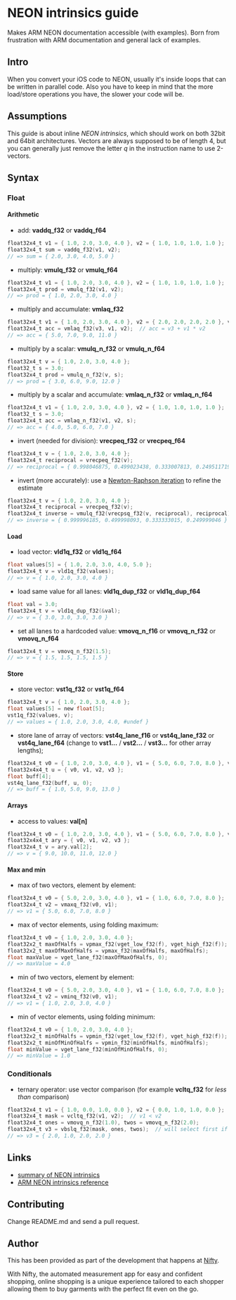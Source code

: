 # NEON intrinsics guide

Makes ARM NEON documentation accessible (with examples). Born from frustration with ARM documentation and general lack of examples.

## Intro

When you convert your iOS code to NEON, usually it's inside loops that can be written in parallel code. Also you have to keep in mind that the more load/store operations you have, the slower your code will be.

## Assumptions

This guide is about inline *NEON intrinsics*, which should work on both 32bit and 64bit architectures. Vectors are always supposed to be of length 4, but you can generally just remove the letter *q* in the instruction name to use 2-vectors.

## Syntax

### Float

#### Arithmetic

- add: **vaddq_f32** or **vaddq_f64**
```c
float32x4_t v1 = { 1.0, 2.0, 3.0, 4.0 }, v2 = { 1.0, 1.0, 1.0, 1.0 };
float32x4_t sum = vaddq_f32(v1, v2);
// => sum = { 2.0, 3.0, 4.0, 5.0 }
```
- multiply: **vmulq_f32** or **vmulq_f64**
```c
float32x4_t v1 = { 1.0, 2.0, 3.0, 4.0 }, v2 = { 1.0, 1.0, 1.0, 1.0 };
float32x4_t prod = vmulq_f32(v1, v2);
// => prod = { 1.0, 2.0, 3.0, 4.0 }
```
- multiply and accumulate: **vmlaq_f32**
```c
float32x4_t v1 = { 1.0, 2.0, 3.0, 4.0 }, v2 = { 2.0, 2.0, 2.0, 2.0 }, v3 = { 3.0, 3.0, 3.0, 3.0 };
float32x4_t acc = vmlaq_f32(v3, v1, v2);  // acc = v3 + v1 * v2
// => acc = { 5.0, 7.0, 9.0, 11.0 }
```
- multiply by a scalar: **vmulq_n_f32** or **vmulq_n_f64**
```c
float32x4_t v = { 1.0, 2.0, 3.0, 4.0 };
float32_t s = 3.0;
float32x4_t prod = vmulq_n_f32(v, s);
// => prod = { 3.0, 6.0, 9.0, 12.0 }
```
- multiply by a scalar and accumulate: **vmlaq_n_f32** or **vmlaq_n_f64**
```c
float32x4_t v1 = { 1.0, 2.0, 3.0, 4.0 }, v2 = { 1.0, 1.0, 1.0, 1.0 };
float32_t s = 3.0;
float32x4_t acc = vmlaq_n_f32(v1, v2, s);
// => acc = { 4.0, 5.0, 6.0, 7.0 }
```
- invert (needed for division): **vrecpeq_f32** or **vrecpeq_f64**
```c
float32x4_t v = { 1.0, 2.0, 3.0, 4.0 };
float32x4_t reciprocal = vrecpeq_f32(v);
// => reciprocal = { 0.998046875, 0.499023438, 0.333007813, 0.249511719 }
```
- invert (more accurately): use a [Newton-Raphson iteration](http://en.wikipedia.org/wiki/Division_algorithm#Newton.E2.80.93Raphson_division) to refine the estimate
```c
float32x4_t v = { 1.0, 2.0, 3.0, 4.0 };
float32x4_t reciprocal = vrecpeq_f32(v);
float32x4_t inverse = vmulq_f32(vrecpsq_f32(v, reciprocal), reciprocal);
// => inverse = { 0.999996185, 0.499998093, 0.333333015, 0.249999046 }
```

#### Load

- load vector: **vld1q_f32** or **vld1q_f64**
```c
float values[5] = { 1.0, 2.0, 3.0, 4.0, 5.0 };
float32x4_t v = vld1q_f32(values);
// => v = { 1.0, 2.0, 3.0, 4.0 }
```
- load same value for all lanes: **vld1q_dup_f32** or **vld1q_dup_f64**
```c
float val = 3.0;
float32x4_t v = vld1q_dup_f32(&val);
// => v = { 3.0, 3.0, 3.0, 3.0 }
```

- set all lanes to a hardcoded value: **vmovq_n_f16** or **vmovq_n_f32** or **vmovq_n_f64**
```c
float32x4_t v = vmovq_n_f32(1.5);
// => v = { 1.5, 1.5, 1.5, 1.5 }
```
#### Store

- store vector: **vst1q_f32** or **vst1q_f64**
```c
float32x4_t v = { 1.0, 2.0, 3.0, 4.0 };
float values[5] = new float[5];
vst1q_f32(values, v);
// => values = { 1.0, 2.0, 3.0, 4.0, #undef }
```
- store lane of array of vectors: **vst4q_lane_f16** or **vst4q_lane_f32** or **vst4q_lane_f64** (change to **vst1...** / **vst2...** / **vst3...** for other array lengths);
```c
float32x4_t v0 = { 1.0, 2.0, 3.0, 4.0 }, v1 = { 5.0, 6.0, 7.0, 8.0 }, v2 = { 9.0, 10.0, 11.0, 12.0 }, v3 = { 13.0, 14.0, 15.0, 16.0 };
float32x4x4_t u = { v0, v1, v2, v3 };
float buff[4];
vst4q_lane_f32(buff, u, 0);
// => buff = { 1.0, 5.0, 9.0, 13.0 }
```

#### Arrays

- access to values: **val[n]**
```c
float32x4_t v0 = { 1.0, 2.0, 3.0, 4.0 }, v1 = { 5.0, 6.0, 7.0, 8.0 }, v2 = { 9.0, 10.0, 11.0, 12.0 }, v3 = { 13.0, 14.0, 15.0, 16.0 };
float32x4x4_t ary = { v0, v1, v2, v3 };
float32x4_t v = ary.val[2];
// => v = { 9.0, 10.0, 11.0, 12.0 }
```

#### Max and min

- max of two vectors, element by element:
```c
float32x4_t v0 = { 5.0, 2.0, 3.0, 4.0 }, v1 = { 1.0, 6.0, 7.0, 8.0 };
float32x4_t v2 = vmaxq_f32(v0, v1);
// => v1 = { 5.0, 6.0, 7.0, 8.0 }
```

- max of vector elements, using folding maximum:
```c
float32x4_t v0 = { 1.0, 2.0, 3.0, 4.0 };
float32x2_t maxOfHalfs = vpmax_f32(vget_low_f32(f), vget_high_f32(f));
float32x2_t maxOfMaxOfHalfs = vpmax_f32(maxOfHalfs, maxOfHalfs);
float maxValue = vget_lane_f32(maxOfMaxOfHalfs, 0);
// => maxValue = 4.0
```

- min of two vectors, element by element:
```c
float32x4_t v0 = { 5.0, 2.0, 3.0, 4.0 }, v1 = { 1.0, 6.0, 7.0, 8.0 };
float32x4_t v2 = vminq_f32(v0, v1);
// => v1 = { 1.0, 2.0, 3.0, 4.0 }
```

- min of vector elements, using folding minimum:
```c
float32x4_t v0 = { 1.0, 2.0, 3.0, 4.0 };
float32x2_t minOfHalfs = vpmin_f32(vget_low_f32(f), vget_high_f32(f));
float32x2_t minOfMinOfHalfs = vpmin_f32(minOfHalfs, minOfHalfs);
float minValue = vget_lane_f32(minOfMinOfHalfs, 0);
// => minValue = 1.0
```

### Conditionals

- ternary operator: use vector comparison (for example **vcltq_f32** for *less than* comparison)
```c
float32x4_t v1 = { 1.0, 0.0, 1.0, 0.0 }, v2 = { 0.0, 1.0, 1.0, 0.0 };
float32x4_t mask = vcltq_f32(v1, v2);  // v1 < v2
float32x4_t ones = vmovq_n_f32(1.0), twos = vmovq_n_f32(2.0);
float32x4_t v3 = vbslq_f32(mask, ones, twos);  // will select first if mask 0, second if mask 1
// => v3 = { 2.0, 1.0, 2.0, 2.0 }
```

## Links

- [summary of NEON intrinsics](http://infocenter.arm.com/help/index.jsp?topic=/com.arm.doc.dui0491h/CIHJBEFE.html)
- [ARM NEON intrinsics reference](http://infocenter.arm.com/help/topic/com.arm.doc.ihi0073a/IHI0073A_arm_neon_intrinsics_ref.pdf?resultof=%22%76%6d%6f%76%71%5f%6e%5f%66%33%32%22%20)

## Contributing

Change README.md and send a pull request.

## Author

This has been provided as part of the development that happens at [Nifty](http://www.thenifty.me).

With Nifty, the automated measurement app for easy and confident shopping, online shopping is a unique experience tailored to each shopper allowing them to buy garments with the perfect fit even on the go.
